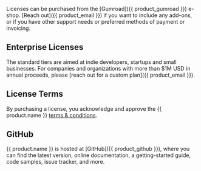 Licenses can be purchased from the [Gumroad]({{ product_gumroad }}) e-shop. [Reach out]({{ product_email }}) if you want to include any add-ons, or if you have other support needs or preferred methods of payment or invoicing.


## Enterprise Licenses

The standard tiers are aimed at indie developers, startups and small businesses. For companies and organizations with more than $1M USD in annual proceeds, please [reach out for a custom plan]({{ product_email }}).


## License Terms

By purchasing a license, you acknowledge and approve the {{ product.name }} [ terms & conditions](terms).


## GitHub

{{ product.name }} is hosted at [GitHub]({{ product_github }}), where you can find the latest version, online documentation, a getting-started guide, code samples, issue tracker, and more.
